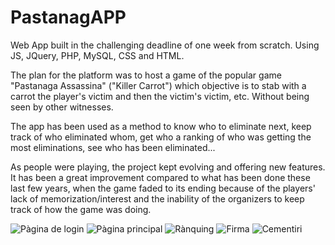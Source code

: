 # PastanagAPP
Web App built in the challenging deadline of one week from scratch. Using JS, JQuery, PHP, MySQL, CSS and HTML.

The plan for the platform was to host a game of the popular game "Pastanaga Assassina" ("Killer Carrot") which objective is to stab with a carrot the player's victim and then the victim's victim, etc. Without being seen by other witnesses.

The app has been used as a method to know who to eliminate next, keep track of who eliminated whom, get who a ranking of who was getting the most eliminations, see who has been eliminated...

As people were playing, the project kept evolving and offering new features. It has been a great improvement compared to what has been done these last few years, when the game faded to its ending because of the players' lack of memorization/interest and the inability of the organizers to keep track of how the game was doing.

![Pàgina de login](https://i.ibb.co/R7Sksxf/IMG-20191001-000926.jpg)
![Pàgina principal](https://i.ibb.co/gSgzMR5/IMG-20191001-000944.jpg)
![Rànquing](https://i.ibb.co/xGKwZJc/IMG-20191001-000959.jpg)
![Firma](https://i.ibb.co/Yy0gDWv/IMG-20191011-080811.jpg)
![Cementiri](https://i.ibb.co/0nLrGKS/IMG-20191001-001555.jpg)
